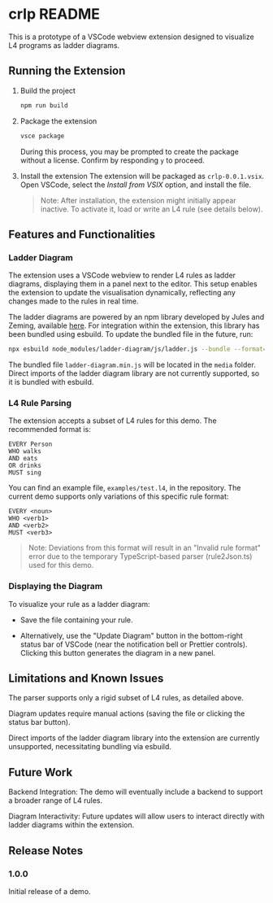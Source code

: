 # crlp README

This is a prototype of a VSCode webview extension designed to visualize L4 programs as ladder diagrams.

## Running the Extension

1. Build the project

    ```bash
    npm run build
    ```

2. Package the extension

    ```bash
    vsce package
    ```

    During this process, you may be prompted to create the package without a license. Confirm by responding `y` to proceed.

3. Install the extension
    The extension will be packaged as `crlp-0.0.1.vsix`. Open VSCode, select the *Install from VSIX* option, and install the file.
    > Note: After installation, the extension might initially appear inactive. To activate it, load or write an L4 rule (see details below).

## Features and Functionalities

### Ladder Diagram

The extension uses a VSCode webview to render L4 rules as ladder diagrams, displaying them in a panel next to the editor. This setup enables the extension to update the visualisation dynamically, reflecting any changes made to the rules in real time.

The ladder diagrams are powered by an npm library developed by Jules and Zeming, available [here](https://github.com/JuliaPoo/ladder-diagram). For integration within the extension, this library has been bundled using esbuild. To update the bundled file in the future, run:

```bash
npx esbuild node_modules/ladder-diagram/js/ladder.js --bundle --format=iife --global-name=LadderDiagram --outfile=media/ladder-diagram.min.js
```

The bundled file `ladder-diagram.min.js` will be located in the `media` folder. Direct imports of the ladder diagram library are not currently supported, so it is bundled with esbuild.

### L4 Rule Parsing

The extension accepts a subset of L4 rules for this demo. The recommended format is:

```l4
EVERY Person
WHO walks
AND eats
OR drinks
MUST sing
```

You can find an example file, `examples/test.l4`, in the repository. The current demo supports only variations of this specific rule format:

```l4
EVERY <noun>
WHO <verb1>
AND <verb2>
MUST <verb3>
```

> Note: Deviations from this format will result in an "Invalid rule format" error due to the temporary TypeScript-based parser (rule2Json.ts) used for this demo.

### Displaying the Diagram

To visualize your rule as a ladder diagram:

- Save the file containing your rule.

- Alternatively, use the "Update Diagram" button in the bottom-right status bar of VSCode (near the notification bell or Prettier controls). Clicking this button generates the diagram in a new panel.

## Limitations and Known Issues

The parser supports only a rigid subset of L4 rules, as detailed above.

Diagram updates require manual actions (saving the file or clicking the status bar button).

Direct imports of the ladder diagram library into the extension are currently unsupported, necessitating bundling via esbuild.

## Future Work

Backend Integration: The demo will eventually include a backend to support a broader range of L4 rules.

Diagram Interactivity: Future updates will allow users to interact directly with ladder diagrams within the extension.

## Release Notes

### 1.0.0

Initial release of a demo.
